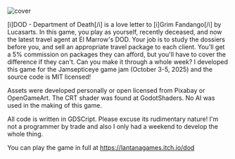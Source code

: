 ![cover](https://github.com/user-attachments/assets/a6aede35-5879-4f06-a876-6779bc6994ea)

[i]DOD - Department of Death[/i] is a love letter to [i]Grim Fandango[/i] by Lucasarts. In this game, you play as yourself, recently deceased, and now the latest travel agent at El Marrow's DOD. Your job is to study the dossiers before you, and sell an appropriate travel package to each client. You'll get a 5% commission on packages they can afford, but you'll have to cover the difference if they can't. Can you make it through a whole week?
I developed this game for the Jamsepticeye game jam (October 3-5, 2025) and the source code is MIT licensed!

Assets were developed personally or open licensed from Pixabay or OpenGameArt. The CRT shader was found at GodotShaders. No AI was used in the making of this game.

All code is written in GDSCript. Please excuse its rudimentary nature! I'm not a programmer by trade and also I only had a weekend to develop the whole thing.

You can play the game in full at https://lantanagames.itch.io/dod
